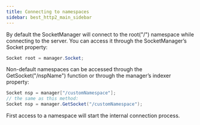 ```yaml
---
title: Connecting to namespaces
sidebar: best_http2_main_sidebar
---
```


By default the SocketManager will connect to the root("/") namespace while connecting to the server. You can access it through the SocketManager’s Socket property:

```csharp
Socket root = manager.Socket;
```

Non-default namespaces can be accessed through the GetSocket("/nspName") function or through the manager’s indexer property:

```csharp
Socket nsp = manager["/customNamespace"];
// the same as this method:
Socket nsp = manager.GetSocket("/customNamespace");
```

First access to a namespace will start the internal connection process.

